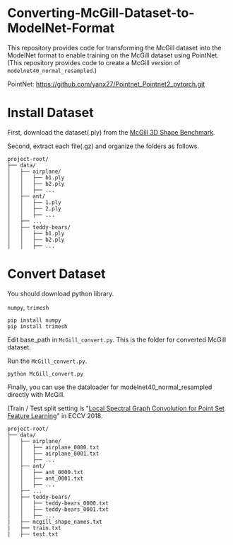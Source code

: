 # Converting-McGill-Dataset-to-ModelNet-Format

This repository provides code for transforming the McGill dataset into the ModelNet format to enable training on the McGill dataset using PointNet.
(This repository provides code to create a McGill version of `modelnet40_normal_resampled`.)

PointNet: https://github.com/yanx27/Pointnet_Pointnet2_pytorch.git

# Install Dataset

First, download the dataset(.ply) from the [McGill 3D Shape Benchmark](https://www.cim.mcgill.ca/~shape/benchMark/).

Second, extract each file(.gz) and organize the folders as follows.
```
project-root/
├── data/
│   ├── airplane/
│   │   ├── b1.ply
│   │   ├── b2.ply
│   │   ├── ...
│   ├── ant/
│   │   ├── 1.ply
│   │   ├── 2.ply
│   │   ├── ...
│   ├── ...
│   ├── teddy-bears/
│   │   ├── b1.ply
│   │   ├── b2.ply
│   │   ├── ...
```

# Convert Dataset

You should download python library.

`numpy`, `trimesh`

```
pip install numpy
pip install trimesh
```

Edit base_path in `McGill_convert.py`. This is the folder for converted McGill dataset.

Run the `McGill_convert.py`.

```
python McGill_convert.py 
```

Finally, you can use the dataloader for modelnet40_normal_resampled directly with McGill.

(Train / Test split setting is "[Local Spectral Graph Convolution for Point Set Feature Learning](https://arxiv.org/abs/1803.05827)" in ECCV 2018. 

```
project-root/
├── data/
│   ├── airplane/
│   │   ├── airplane_0000.txt
│   │   ├── airplane_0001.txt
│   │   ├── ...
│   ├── ant/
│   │   ├── ant_0000.txt
│   │   ├── ant_0001.txt
│   │   ├── ...
│   ├── ...
│   ├── teddy-bears/
│   │   ├── teddy-bears_0000.txt
│   │   ├── teddy-bears_0001.txt
│   │   ├── ...
|   ├── mcgill_shape_names.txt
|   ├── train.txt
|   ├── test.txt
```
